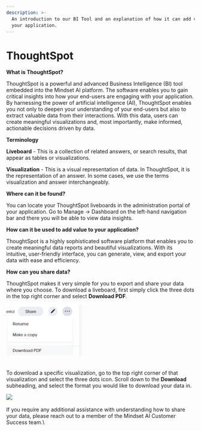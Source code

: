 ```yaml
---
description: >-
  An introduction to our BI Tool and an explanation of how it can add value to
  your application.
---
```


# ThoughtSpot

**What is ThoughtSpot?**

ThoughtSpot is a powerful and advanced Business Intelligence (BI) tool embedded into the  Mindset AI platform. The software enables you to gain critical insights into how your end-users are engaging with your application. By harnessing the power of artificial intelligence (AI), ThoughtSpot enables you not only to deepen your understanding of your end-users but also to extract valuable data from their interactions. With this data, users can create meaningful visualizations and, most importantly, make informed, actionable decisions driven by data.



**Terminology**

**Liveboard** - This is a collection of related answers, or search results, that appear as tables or visualizations.

**Visualization** - This is a visual representation of data. In ThoughtSpot, it is the representation of an answer. In some cases, we use the terms visualization and answer interchangeably.



**Where can it be found?**&#x20;

You can locate your ThoughtSpot liveboards in the administration portal of your application. Go to Manage → Dashboard on the left-hand navigation bar and there you will be able to view data insights.&#x20;



**How can it be used to add value to your application?**&#x20;

ThoughtSpot is a highly sophisticated software platform that enables you to create meaningful data reports and beautiful visualizations. With its intuitive, user-friendly interface, you can generate, view, and export your data with ease and efficiency.



**How can you share data?**&#x20;

ThoughtSpot makes it very simple for you to export and share your data where you choose. To download a liveboard, first simply click the three dots in the top right corner and select **Download PDF**.

![](<../../.gitbook/assets/image (44).png>)\
\
\
To download a specific visualization, go to the top right corner of that visualization and select the three dots icon. Scroll down to the **Download** subheading, and select the format you would like to download your data in.

&#x20;![](https://lh7-us.googleusercontent.com/s1rQDa4SGN6fz6QDo4Z6fDpIJlMjB56m1JWuMjeeMqtX8CConhU8nNosYRzKIj1rX7f2kw4bWzoaW4b\_cVqawXxzn0Mc9ix-MT2xrn8EctTIZnOJdbrd6SF-1Xz3iCI0EN-vrrqBEO\_2CvrFHv5w25k)

If you require any additional assistance with understanding how to share your data, please reach out to a member of the Mindset AI Customer Success team.\
